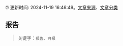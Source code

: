 :alarm_clock: 更新时间: 2024-11-19 16:46:49。[文章来源](/README.md)、[文章分类](/TAGS.md)

## 报告


> 关键字：`报告`、`月报`



